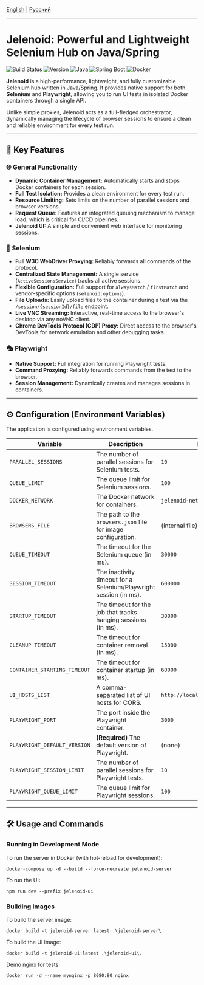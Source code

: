 [English](./README.md) | [Русский](./README_ru.md)

---

# Jelenoid: Powerful and Lightweight Selenium Hub on Java/Spring

![Build Status](https://img.shields.io/badge/build-passing-brightgreen)
![Version](https://img.shields.io/badge/version-1.0.0-blue)
![Java](https://img.shields.io/badge/Java-21-orange)
![Spring Boot](https://img.shields.io/badge/Spring%20Boot-3.5.0-brightgreen)
![Docker](https://img.shields.io/badge/Docker-Supported-blue)

**Jelenoid** is a high-performance, lightweight, and fully customizable Selenium hub written in Java/Spring. It provides native support for both **Selenium** and **Playwright**, allowing you to run UI tests in isolated Docker containers through a single API.

Unlike simple proxies, Jelenoid acts as a full-fledged orchestrator, dynamically managing the lifecycle of browser sessions to ensure a clean and reliable environment for every test run.

---

## 🚀 Key Features

### 🌐 General Functionality
- **Dynamic Container Management:** Automatically starts and stops Docker containers for each session.
- **Full Test Isolation:** Provides a clean environment for every test run.
- **Resource Limiting:** Sets limits on the number of parallel sessions and browser versions.
- **Request Queue:** Features an integrated queuing mechanism to manage load, which is critical for CI/CD pipelines.
- **Jelenoid UI:** A simple and convenient web interface for monitoring sessions.


### 🤖 Selenium
- **Full W3C WebDriver Proxying:** Reliably forwards all commands of the protocol.
- **Centralized State Management:** A single service (`ActiveSessionsService`) tracks all active sessions.
- **Flexible Configuration:** Full support for `alwaysMatch` / `firstMatch` and vendor-specific options (`selenoid:options`).
- **File Uploads:** Easily upload files to the container during a test via the `/session/{sessionId}/file` endpoint.
- **Live VNC Streaming:** Interactive, real-time access to the browser's desktop via any noVNC client.
- **Chrome DevTools Protocol (CDP) Proxy:** Direct access to the browser's DevTools for network emulation and other debugging tasks.

### 🎭 Playwright
- **Native Support:** Full integration for running Playwright tests.
- **Command Proxying:** Reliably forwards commands from the test to the browser.
- **Session Management:** Dynamically creates and manages sessions in containers.

---

## ⚙️ Configuration (Environment Variables)

The application is configured using environment variables.

| Variable                   | Description                                                      | Default Value                          |
| -------------------------- | ---------------------------------------------------------------- | -------------------------------------- |
| `PARALLEL_SESSIONS`        | The number of parallel sessions for Selenium tests.              | `10`                                   |
| `QUEUE_LIMIT`              | The queue limit for Selenium sessions.                           | `100`                                  |
| `DOCKER_NETWORK`           | The Docker network for containers.                               | `jelenoid-net`                         |
| `BROWSERS_FILE`            | The path to the `browsers.json` file for image configuration.     | (internal file)                        |
| `QUEUE_TIMEOUT`            | The timeout for the Selenium queue (in ms).                      | `30000`                                |
| `SESSION_TIMEOUT`          | The inactivity timeout for a Selenium/Playwright session (in ms).| `600000`                               |
| `STARTUP_TIMEOUT`          | The timeout for the job that tracks hanging sessions (in ms).    | `30000`                                |
| `CLEANUP_TIMEOUT`          | The timeout for container removal (in ms).                       | `15000`                                |
| `CONTAINER_STARTING_TIMEOUT` | The timeout for container startup (in ms).                       | `60000`                                |
| `UI_HOSTS_LIST`            | A comma-separated list of UI hosts for CORS.                     | `http://localhost:80,http://localhost` |
| `PLAYWRIGHT_PORT`          | The port inside the Playwright container.                        | `3000`                                 |
| `PLAYWRIGHT_DEFAULT_VERSION`| **(Required)** The default version of Playwright.                | (none)                                 |
| `PLAYWRIGHT_SESSION_LIMIT` | The number of parallel sessions for Playwright tests.            | `10`                                   |
| `PLAYWRIGHT_QUEUE_LIMIT`   | The queue limit for Playwright sessions.                         | `100`                                  |

---

## 🛠️ Usage and Commands

### Running in Development Mode
To run the server in Docker (with hot-reload for development):
```shell
docker-compose up -d --build --force-recreate jelenoid-server
```

To run the UI:
```shell
npm run dev --prefix jelenoid-ui
```

### Building Images
To build the server image:
```shell
docker build -t jelenoid-server:latest .\jelenoid-server\
```

To build the UI image:
```shell
docker build -t jelenoid-ui:latest .\jelenoid-ui\.
```

Demo nginx for tests:
```shell
docker run -d --name mynginx -p 8080:80 nginx
```